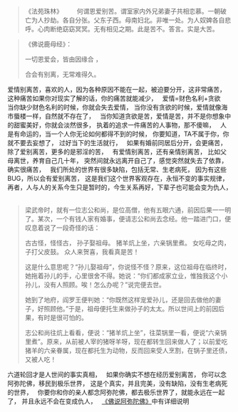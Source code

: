 > 《法苑珠林》
> 　　何谓恩爱别苦。谓室家内外兄弟妻子共相恋慕。一朝破亡为人抄劫。各自分张。父东子西。母南妇北。非唯一处。为人奴婢各自悲呼。心肉断绝窈窈冥冥。无有相见之期。此是苦不。答言。实是大苦。  

> 《佛说鹿母经》： 
> 
> 一切恩爱会，皆由因缘合 ，
> 
> 合会有别离，无常难得久。

爱情别离苦，喜欢的人，因为各种原因不能在一起，被迫要分开，这非常痛苦，
这种痛苦如果你对现实了解的话，你的痛苦就能减少，
&nbsp;
爱情=财色名利+贪欲
&nbsp;
当你缺少财色名利的时候，你就会失去爱情，
当你没有贪欲的时候，爱情就像海市蜃楼一样，自然就不存在了，
&nbsp;
当你知道贪欲是苦，爱情是苦，并不是你想象中的甜蜜美好，你就会淡然很多，
执着的追求一件痛苦的人事物，那不傻嘛，
&nbsp;
人是有命运的，当一个人你无论如何都得不到的时候，
你要知道，TA不属于你，你就不要去妄想了，
过好当下的生活就行，
&nbsp;
如果有婚前同居后分开，会更痛苦，
除了爱别离苦，更多的是邪淫的苦，
&nbsp;
有爱情别离苦，还有亲情别离苦，
比如父母离世，养育自己几十年，
突然间就永远离开自己了，感觉突然就失去了依靠，确实很痛苦，
&nbsp;
我们所处的世界有很多缺陷，包括无常、生老病死，
因为有这些BUG，所以会有爱别离苦，
这是我们这个世界客观存在，永恒不变的事实规律，
&nbsp;
再者，人与人的关系今生只是暂时的，今生关系再好，下辈子也可能会变为仇人，
&nbsp;
> 梁武帝时，就有一位志公和尚，是位高僧，他有五眼六通，前因后果一一明了。某次，一个有钱人家有婚事，便请志公和尚去念经。他一踏进门口，便叹息着说了一段奇怪的话：
> 
> 古古怪，怪怪古，
> 孙子娶祖母。
> 猪羊炕上坐，六亲锅里煮。
> 女吃母之肉，子打父皮鼓。
> 众人来贺喜，我看真是苦！
> 
> 这是什么意思呢？“孙儿娶祖母”，你说怪不怪？原来，这位祖母在临终时，她拖着孙儿的手，心里很舍不得。她说：“你们都成家立业，惟独我这个小孙儿，没有人照顾。唉！怎么办呢？”说完便去世。
> 
> 她到了地府，阎罗王便判她：“你既然这样宠爱孙儿，还是回去做他的妻子，好照顾他。”于是，祖母便托生来做孙子的太太。所以世间上的前因后果，有时是很可怕的。
> 
> 志公和尚往炕上看看，便说：“猪羊炕上坐”，往菜锅里一看，便说“六亲锅里煮”。原来，从前被人宰的猪呀羊呀，现在都转生回来做人了；以前爱吃猪羊的六亲眷属，现在都托生为动物，反而回来受人烹割，在锅子里还债，又被人吃！

六道轮回才是人世间的事实真相，
&nbsp;
如果你确实不想在经历爱别离苦，
你可以念阿弥陀佛，移民到极乐世界，
这是个真实，并且完美，没有缺陷，没有生老病死的世界，
&nbsp;
你要你和你的亲人都念阿弥陀佛，都去极乐世界了，就能永远在一起了，
并且永远不会在变成仇人，
&nbsp;
[《佛说阿弥陀佛》](https://www.kancloud.cn/luojiangtao/foshuoemituofo)中有详细说明

